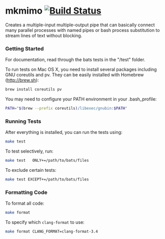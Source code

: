 mkmimo [![Build Status](https://travis-ci.org/netj/mkmimo.svg?branch=master)](https://travis-ci.org/netj/mkmimo)
======

Creates a multiple-input multiple-output pipe that can basically connect many parallel processes with named pipes or bash process substitution to stream lines of text without blocking.

### Getting Started

For documentation, read through the bats tests in the "/test" folder.

To run tests on Mac OS X, you need to install several packages including GNU coreutils and pv. They can be easily installed with Homebrew (http://brew.sh):

```bash 
brew install coreutils pv
```

You may need to configure your PATH environment in your .bash_profile:

```bash 
PATH="$(brew --prefix coreutils)/libexec/gnubin:$PATH"
```

### Running Tests

After everything is installed, you can run the tests using:

```bash 
make test
```

To test selectively, run:

```bash
make test   ONLY+=/path/to/bats/files
```

To exclude certain tests:  

```bash
make test EXCEPT+=/path/to/bats/files
```

### Formatting Code

To format all code:

```bash
make format
```

To specify which `clang-format` to use:

```bash
make format CLANG_FORMAT=clang-format-3.4
```
